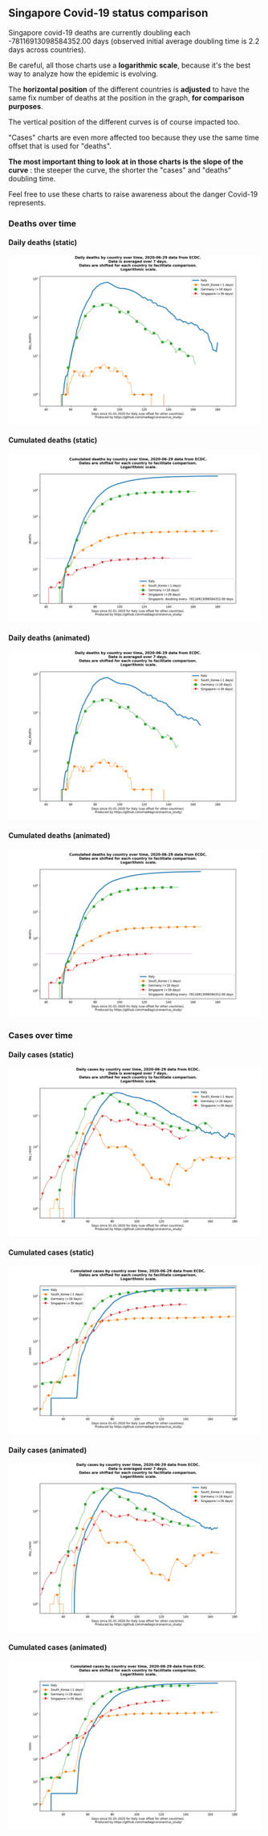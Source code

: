 ## Singapore Covid-19 status comparison 

Singapore covid-19 deaths are currently doubling each -78116913098584352.00 days (observed initial average doubling time is 2.2 days across countries).



Be careful, all those charts use a **logarithmic scale**, because it's the best way to analyze how the epidemic is evolving.
 
The **horizontal position** of the different countries is **adjusted** to have the same fix number of deaths at the position in the graph, **for comparison purposes**.

The vertical position of the different curves is of course impacted too.

"Cases" charts are even more affected too because they use the same time offset that is used for "deaths".

**The most important thing to look at in those charts is the slope of the curve** : the steeper the curve, the shorter the "cases" and "deaths" doubling time.

Feel free to use these charts to raise awareness about the danger Covid-19 represents. 


 
### Deaths over time
 
#### Daily deaths (static)
![Singapore covid-19 daily deaths static chart](https://raw.githubusercontent.com/madlag/coronavirus_study/master/notebooks/graphs/2020-06-29/countries/Singapore/2020-06-29_Singapore_day_deaths.png "Singapore covid-19 day_deaths static chart")   
 
#### Cumulated deaths (static)
![Singapore covid-19 cumulated deaths static chart](https://raw.githubusercontent.com/madlag/coronavirus_study/master/notebooks/graphs/2020-06-29/countries/Singapore/2020-06-29_Singapore_deaths.png "Singapore covid-19 deaths static chart")   
 
#### Daily deaths (animated)
![Singapore covid-19 daily deaths animated chart](https://raw.githubusercontent.com/madlag/coronavirus_study/master/notebooks/graphs/2020-06-29/countries/Singapore/2020-06-29_Singapore_day_deaths.gif "Singapore covid-19 day_deaths animated chart")   
 
#### Cumulated deaths (animated)
![Singapore covid-19 cumulated deaths animated chart](https://raw.githubusercontent.com/madlag/coronavirus_study/master/notebooks/graphs/2020-06-29/countries/Singapore/2020-06-29_Singapore_deaths.gif "Singapore covid-19 deaths animated chart")   

 
### Cases over time
 
#### Daily cases (static)
![Singapore covid-19 daily cases static chart](https://raw.githubusercontent.com/madlag/coronavirus_study/master/notebooks/graphs/2020-06-29/countries/Singapore/2020-06-29_Singapore_day_cases.png "Singapore covid-19 day_cases static chart")   
 
#### Cumulated cases (static)
![Singapore covid-19 cumulated cases static chart](https://raw.githubusercontent.com/madlag/coronavirus_study/master/notebooks/graphs/2020-06-29/countries/Singapore/2020-06-29_Singapore_cases.png "Singapore covid-19 cases static chart")   
 
#### Daily cases (animated)
![Singapore covid-19 daily cases animated chart](https://raw.githubusercontent.com/madlag/coronavirus_study/master/notebooks/graphs/2020-06-29/countries/Singapore/2020-06-29_Singapore_day_cases.gif "Singapore covid-19 day_cases animated chart")   
 
#### Cumulated cases (animated)
![Singapore covid-19 cumulated cases animated chart](https://raw.githubusercontent.com/madlag/coronavirus_study/master/notebooks/graphs/2020-06-29/countries/Singapore/2020-06-29_Singapore_cases.gif "Singapore covid-19 cases animated chart")   

